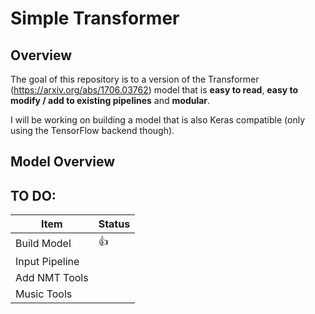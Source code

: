 # Simple Transformer

## Overview
The goal of this repository is to a version of the Transformer (https://arxiv.org/abs/1706.03762) model that is **easy to read**, **easy to modify / add to existing pipelines** and **modular**. 

I will be working on building a model that is also Keras compatible (only using the TensorFlow backend though).

## Model Overview



## TO DO:

|    **Item**    | **Status** |
|----------------|------------|
| Build Model    | :thumbsup: |
| Input Pipeline |            |
| Add NMT Tools  |            |
| Music Tools    |            |

